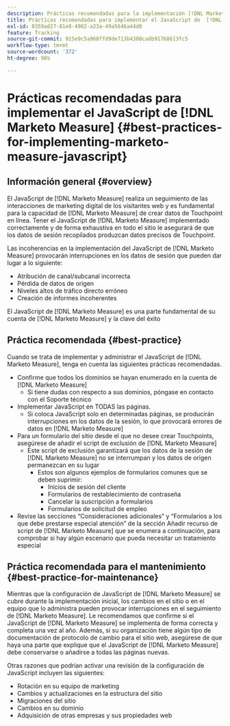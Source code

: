 ```yaml
---
description: Prácticas recomendadas para la implementación [!DNL Marketo Measure] JavaScript - [!DNL Marketo Measure]
title: Prácticas recomendadas para implementar el JavaScript de  [!DNL Marketo Measure]
exl-id: 0359ad27-81e8-4902-a23a-49a5646a44d0
feature: Tracking
source-git-commit: 915e9c5a968ffd9de713b4308cadb91768613fc5
workflow-type: tm+mt
source-wordcount: '372'
ht-degree: 96%

---
```


# Prácticas recomendadas para implementar el JavaScript de [!DNL Marketo Measure] {#best-practices-for-implementing-marketo-measure-javascript}

## Información general {#overview}

El JavaScript de [!DNL Marketo Measure] realiza un seguimiento de las interacciones de marketing digital de los visitantes web y es fundamental para la capacidad de [!DNL Marketo Measure] de crear datos de Touchpoint en línea. Tener el JavaScript de [!DNL Marketo Measure] implementado correctamente y de forma exhaustiva en todo el sitio le asegurará de que los datos de sesión recopilados produzcan datos precisos de Touchpoint.

Las incoherencias en la implementación del JavaScript de [!DNL Marketo Measure] provocarán interrupciones en los datos de sesión que pueden dar lugar a lo siguiente:

* Atribución de canal/subcanal incorrecta
* Pérdida de datos de origen
* Niveles altos de tráfico directo erróneo
* Creación de informes incoherentes

El JavaScript de [!DNL Marketo Measure] es una parte fundamental de su cuenta de [!DNL Marketo Measure] y la clave del éxito

## Práctica recomendada {#best-practice}

Cuando se trata de implementar y administrar el JavaScript de [!DNL Marketo Measure], tenga en cuenta las siguientes prácticas recomendadas.

* Confirme que todos los dominios se hayan enumerado en la cuenta de [!DNL Marketo Measure]
   * Si tiene dudas con respecto a sus dominios, póngase en contacto con el Soporte técnico
* Implementar JavaScript en TODAS las páginas.
   * Si coloca JavaScript solo en determinadas páginas, se producirán interrupciones en los datos de la sesión, lo que provocará errores de datos en [!DNL Marketo Measure]
* Para un formulario del sitio desde el que no desee crear Touchpoints, asegúrese de añadir el script de exclusión de [!DNL Marketo Measure]
   * Este script de exclusión garantizará que los datos de la sesión de [!DNL Marketo Measure] no se interrumpan y los datos de origen permanezcan en su lugar
      * Estos son algunos ejemplos de formularios comunes que se deben suprimir:
         * Inicios de sesión del cliente
         * Formularios de restablecimiento de contraseña
         * Cancelar la suscripción a formularios
         * Formularios de solicitud de empleo
* Revise las secciones “Consideraciones adicionales” y “Formularios a los que debe prestarse especial atención” de la sección Añadir recurso de script de [!DNL Marketo Measure] que se enumera a continuación, para comprobar si hay algún escenario que pueda necesitar un tratamiento especial

## Práctica recomendada para el mantenimiento {#best-practice-for-maintenance}

Mientras que la configuración de JavaScript de [!DNL Marketo Measure] se cubre durante la implementación inicial, los cambios en el sitio o en el equipo que lo administra pueden provocar interrupciones en el seguimiento de [!DNL Marketo Measure]. Le recomendamos que confirme si el JavaScript de [!DNL Marketo Measure] se implementa de forma correcta y completa una vez al año. Además, si su organización tiene algún tipo de documentación de protocolo de cambio para el sitio web, asegúrese de que haya una parte que explique que el JavaScript de [!DNL Marketo Measure] debe conservarse o añadirse a todas las páginas nuevas.

Otras razones que podrían activar una revisión de la configuración de JavaScript incluyen las siguientes:

* Rotación en su equipo de marketing
* Cambios y actualizaciones en la estructura del sitio
* Migraciones del sitio
* Cambios en su dominio
* Adquisición de otras empresas y sus propiedades web
